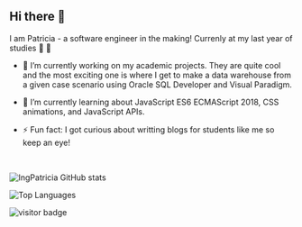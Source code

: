 ## Hi there 👋


I am Patricia - a software engineer in the making! Currenly at my last year of studies 🥳 🐣


- 🔭 I’m currently working on my academic projects. They are quite cool and the most exciting one is where I get to make a data warehouse from a given case scenario using Oracle SQL Developer and Visual Paradigm. 

- 🌱 I’m currently learning about JavaScript ES6 ECMAScript 2018, CSS animations, and JavaScript APIs.

- ⚡ Fun fact: I got curious about writting blogs for students like me so keep an eye!

<!--
**IngPatricia/IngPatricia** is a ✨ _special_ ✨ repository because its `README.md` (this file) appears on your GitHub profile.

Here are some ideas to get you started:

- 🔭 I’m currently working on ...
- 🌱 I’m currently learning ...
- 👯 I’m looking to collaborate on ...
- 🤔 I’m looking for help with ...
- 💬 Ask me about ...
- 📫 How to reach me: ...
- 😄 Pronouns: ...
- ⚡ Fun fact: ...
-->


<br>

![IngPatricia GitHub stats](https://github-readme-stats.vercel.app/api?username=IngPatricia&show_icons=true&theme=tokyonight)


![Top Languages](https://github-readme-stats.vercel.app/api/top-langs/?username=IngPatricia&langs_count=10&layout=compact)



![visitor badge](https://visitor-badge.glitch.me/badge?page_id=IngPatricia.visitor-badge&left_text=OneMoreVisitor)

